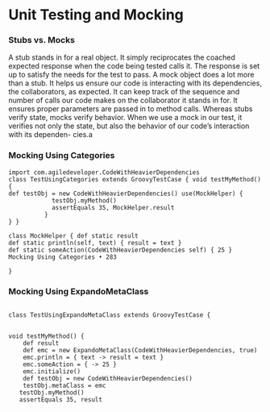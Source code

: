 # Unit Testing and Mocking

### Stubs vs. Mocks    A stub stands in for a real object. It simply reciprocates the coached expected response when the code being tested calls it. The response is set up to satisfy the needs for the test to pass. A mock object does a lot more than a stub. It helps us ensure our code is interacting with its dependencies, the collaborators, as expected. It can keep track of the sequence and number of calls our code makes on the collaborator it stands in for. It ensures proper parameters are passed in to method calls. Whereas stubs verify state, mocks verify behavior. When we use a mock in our test, it verifies not only the state, but also the behavior of our code’s interaction with its dependen- cies.a


### Mocking Using Categories


```
import com.agiledeveloper.CodeWithHeavierDependenciesclass TestUsingCategories extends GroovyTestCase { void testMyMethod() {def testObj = new CodeWithHeavierDependencies() use(MockHelper) {            testObj.myMethod()            assertEquals 35, MockHelper.result          }} }
class MockHelper { def static resultdef static println(self, text) { result = text }def static someAction(CodeWithHeavierDependencies self) { 25 }Mocking Using Categories • 283 }

```

### Mocking Using ExpandoMetaClass

```

class TestUsingExpandoMetaClass extends GroovyTestCase {


void testMyMethod() {	def result	def emc = new ExpandoMetaClass(CodeWithHeavierDependencies, true) 
	emc.println = { text -> result = text }	emc.someAction = { -> 25 }	emc.initialize()	def testObj = new CodeWithHeavierDependencies()
	testObj.metaClass = emc   testObj.myMethod()   assertEquals 35, result```
